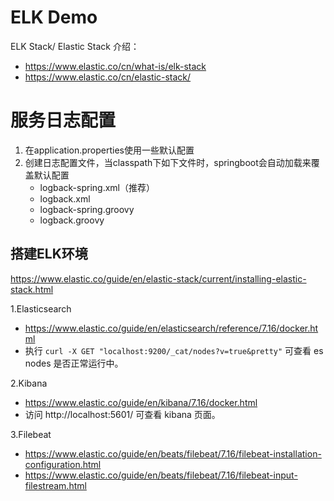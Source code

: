 # ELK Demo
ELK Stack/ Elastic Stack 介绍：
- https://www.elastic.co/cn/what-is/elk-stack
- https://www.elastic.co/cn/elastic-stack/

# 服务日志配置
1. 在application.properties使用一些默认配置
2. 创建日志配置文件，当classpath下如下文件时，springboot会自动加载来覆盖默认配置
   - logback-spring.xml（推荐）
   - logback.xml
   - logback-spring.groovy
   - logback.groovy

## 搭建ELK环境
https://www.elastic.co/guide/en/elastic-stack/current/installing-elastic-stack.html

1.Elasticsearch
- https://www.elastic.co/guide/en/elasticsearch/reference/7.16/docker.html
- 执行 `curl -X GET "localhost:9200/_cat/nodes?v=true&pretty"` 可查看 es nodes 是否正常运行中。

2.Kibana
- https://www.elastic.co/guide/en/kibana/7.16/docker.html
- 访问 http://localhost:5601/ 可查看 kibana 页面。

3.Filebeat
- https://www.elastic.co/guide/en/beats/filebeat/7.16/filebeat-installation-configuration.html
- https://www.elastic.co/guide/en/beats/filebeat/7.16/filebeat-input-filestream.html

